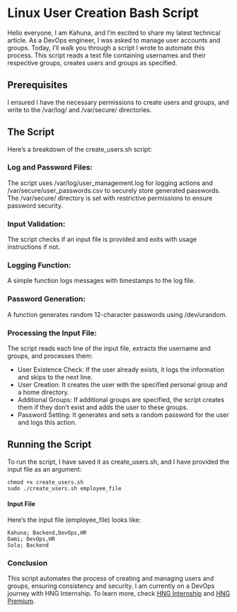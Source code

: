 # Linux User Creation Bash Script

Hello everyone, I am Kahuna, and I’m excited to share my latest technical article. As a DevOps engineer, I was asked to manage user accounts and groups. Today, I’ll walk you through a script I wrote to automate this process. This script reads a text file containing usernames and their respective groups, creates users and groups as specified.

## Prerequisites
I ensured I have the necessary permissions to create users and groups, and write to the /var/log/ and /var/secure/ directories.

## The Script
Here’s a breakdown of the create_users.sh script:

### Log and Password Files: 
The script uses /var/log/user_management.log for logging actions and /var/secure/user_passwords.csv to securely store generated passwords. The /var/secure/ directory is set with restrictive permissions to ensure password security.

### Input Validation: 
The script checks if an input file is provided and exits with usage instructions if not.

### Logging Function: 
A simple function logs messages with timestamps to the log file.

### Password Generation: 
A function generates random 12-character passwords using /dev/urandom.

### Processing the Input File: 
The script reads each line of the input file, extracts the username and groups, and processes them:

- User Existence Check: If the user already exists, it logs the information and skips to the next line.
- User Creation: It creates the user with the specified personal group and a home directory.
- Additional Groups: If additional groups are specified, the script creates them if they don’t exist and adds the user to these groups.
- Password Setting: It generates and sets a random password for the user and logs this action.


## Running the Script
To run the script, I have saved it as create_users.sh, and I have provided the input file as an argument:


```
chmod +x create_users.sh
sudo ./create_users.sh employee_file
```

#### Input File
Here’s the input file (employee_file) looks like:

```
Kahuna; Backend,DevOps,HR
Dami; DevOps,HR
Sola; Backend
```

### Conclusion
This script automates the process of creating and managing users and groups, ensuring consistency and security. I am currently on a DevOps journey with HNG Internship. To learn more, check [HNG Internship](https://hng.tech/internship) and [HNG Premium](https://hng.tech/premium).
